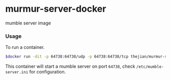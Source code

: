 # murmur-server-docker
mumble server image


### Usage

To run a container.

```sh
$docker run -dit -p 64738:64738/udp -p 64738:64738/tcp thejian/murmur-server-docker
```

This container will start a mumble server on port `64738`, check `/etc/mumble-server.ini` for configuration.
